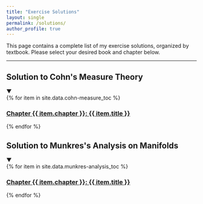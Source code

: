 ```yaml
---
title: "Exercise Solutions"
layout: single
permalink: /solutions/
author_profile: true
---
```


This page contains a complete list of my exercise solutions, organized by textbook. 
Please select your desired book and chapter below.

---

<div class="solution-accordion">
  <div class="accordion-header text-button">
    <span class="accordion-title">
      <h2> Solution to Cohn's Measure Theory</h2>
    </span>
    <span class="accordion-indicator">▼</span>
  </div>
  <div class="accordion-panel">
    <div class="list__wrapper">
      {% for item in site.data.cohn-measure_toc %}
        <div class="list__item">
          <article class="archive__item" itemscope itemtype="https://schema.org/CreativeWork">
            <h3 class="archive__item-title" itemprop="headline">
              <a href="/solutions/cohn-measure/chapter{{ item.chapter }}/" rel="permalink">
                Chapter {{ item.chapter }}: {{ item.title }}
              </a>
            </h3>
          </article>
        </div>
      {% endfor %}
    </div>
  </div>
</div>

<div class="solution-accordion">
  <div class="accordion-header text-button">
    <span class="accordion-title">
      <h2>Solution to Munkres's Analysis on Manifolds</h2>
    </span>
    <span class="accordion-indicator">▼</span>
  </div>
  <div class="accordion-panel">
    <div class="list__wrapper">
      {% for item in site.data.munkres-analysis_toc %}
        <div class="list__item">
          <article class="archive__item" itemscope itemtype="https://schema.org/CreativeWork">
            <h3 class="archive__item-title" itemprop="headline">
              <a href="/solutions/munkres-analysis/chapter{{ item.chapter }}/" rel="permalink">
                Chapter {{ item.chapter }}: {{ item.title }}
              </a>
            </h3>
          </article>
        </div>
      {% endfor %}
    </div>
  </div>
</div>
